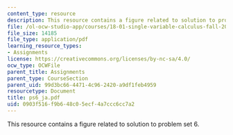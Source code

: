 ```yaml
---
content_type: resource
description: This resource contains a figure related to solution to problem set 6.
file: /ol-ocw-studio-app/courses/18-01-single-variable-calculus-fall-2005/0903f516f9b648c05ecf4a7ccc6cc7a2_ps6_ja.pdf
file_size: 14185
file_type: application/pdf
learning_resource_types:
- Assignments
license: https://creativecommons.org/licenses/by-nc-sa/4.0/
ocw_type: OCWFile
parent_title: Assignments
parent_type: CourseSection
parent_uid: 99d3bc66-4471-4c96-2420-a9df1feb4959
resourcetype: Document
title: ps6_ja.pdf
uid: 0903f516-f9b6-48c0-5ecf-4a7ccc6cc7a2
---
```

This resource contains a figure related to solution to problem set 6.